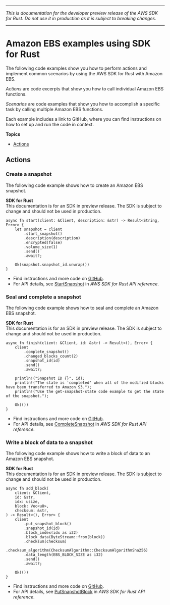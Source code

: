 --------

 *This is documentation for the developer preview release of the AWS SDK for Rust\. Do not use it in production as it is subject to breaking changes\.* 

--------

# Amazon EBS examples using SDK for Rust<a name="rust_ebs_code_examples"></a>

The following code examples show you how to perform actions and implement common scenarios by using the AWS SDK for Rust with Amazon EBS\.

*Actions* are code excerpts that show you how to call individual Amazon EBS functions\.

*Scenarios* are code examples that show you how to accomplish a specific task by calling multiple Amazon EBS functions\.

Each example includes a link to GitHub, where you can find instructions on how to set up and run the code in context\.

**Topics**
+ [Actions](#w14aac14b9c25c13)

## Actions<a name="w14aac14b9c25c13"></a>

### Create a snapshot<a name="ebs_StartSnapshot_rust_topic"></a>

The following code example shows how to create an Amazon EBS snapshot\.

**SDK for Rust**  
This documentation is for an SDK in preview release\. The SDK is subject to change and should not be used in production\.
  

```
async fn start(client: &Client, description: &str) -> Result<String, Error> {
    let snapshot = client
        .start_snapshot()
        .description(description)
        .encrypted(false)
        .volume_size(1)
        .send()
        .await?;

    Ok(snapshot.snapshot_id.unwrap())
}
```
+  Find instructions and more code on [GitHub](https://github.com/awsdocs/aws-doc-sdk-examples/tree/main/rust_dev_preview/ebs#code-examples)\. 
+  For API details, see [StartSnapshot](https://docs.rs/releases/search?query=aws-sdk) in *AWS SDK for Rust API reference*\. 

### Seal and complete a snapshot<a name="ebs_CompleteSnapshot_rust_topic"></a>

The following code example shows how to seal and complete an Amazon EBS snapshot\.

**SDK for Rust**  
This documentation is for an SDK in preview release\. The SDK is subject to change and should not be used in production\.
  

```
async fn finish(client: &Client, id: &str) -> Result<(), Error> {
    client
        .complete_snapshot()
        .changed_blocks_count(2)
        .snapshot_id(id)
        .send()
        .await?;

    println!("Snapshot ID {}", id);
    println!("The state is 'completed' when all of the modified blocks have been transferred to Amazon S3.");
    println!("Use the get-snapshot-state code example to get the state of the snapshot.");

    Ok(())
}
```
+  Find instructions and more code on [GitHub](https://github.com/awsdocs/aws-doc-sdk-examples/tree/main/rust_dev_preview/ebs#code-examples)\. 
+  For API details, see [CompleteSnapshot](https://docs.rs/releases/search?query=aws-sdk) in *AWS SDK for Rust API reference*\. 

### Write a block of data to a snapshot<a name="ebs_PutSnapshotBlock_rust_topic"></a>

The following code example shows how to write a block of data to an Amazon EBS snapshot\.

**SDK for Rust**  
This documentation is for an SDK in preview release\. The SDK is subject to change and should not be used in production\.
  

```
async fn add_block(
    client: &Client,
    id: &str,
    idx: usize,
    block: Vec<u8>,
    checksum: &str,
) -> Result<(), Error> {
    client
        .put_snapshot_block()
        .snapshot_id(id)
        .block_index(idx as i32)
        .block_data(ByteStream::from(block))
        .checksum(checksum)
        .checksum_algorithm(ChecksumAlgorithm::ChecksumAlgorithmSha256)
        .data_length(EBS_BLOCK_SIZE as i32)
        .send()
        .await?;

    Ok(())
}
```
+  Find instructions and more code on [GitHub](https://github.com/awsdocs/aws-doc-sdk-examples/tree/main/rust_dev_preview/ebs#code-examples)\. 
+  For API details, see [PutSnapshotBlock](https://docs.rs/releases/search?query=aws-sdk) in *AWS SDK for Rust API reference*\. 